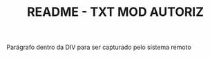 <header>
  <h1 class="titulo-principal">README - TXT MOD AUTORIZ</h1>
</header>

<div class="sis-test preparativos">
  <modautoriz>Parágrafo dentro da DIV para ser capturado pelo sistema remoto</modautoriz>
</div>
